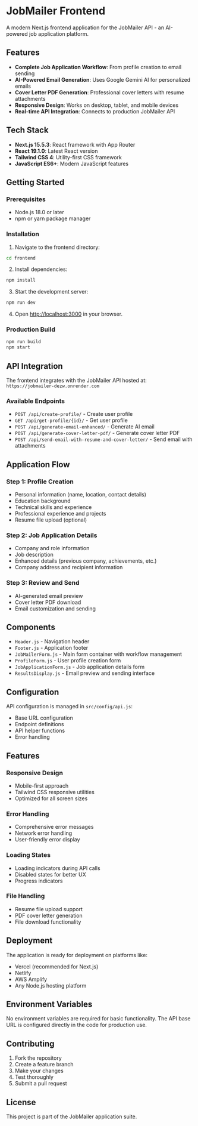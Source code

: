 # JobMailer Frontend

A modern Next.js frontend application for the JobMailer API - an AI-powered job application platform.

## Features

- **Complete Job Application Workflow**: From profile creation to email sending
- **AI-Powered Email Generation**: Uses Google Gemini AI for personalized emails
- **Cover Letter PDF Generation**: Professional cover letters with resume attachments
- **Responsive Design**: Works on desktop, tablet, and mobile devices
- **Real-time API Integration**: Connects to production JobMailer API

## Tech Stack

- **Next.js 15.5.3**: React framework with App Router
- **React 19.1.0**: Latest React version
- **Tailwind CSS 4**: Utility-first CSS framework
- **JavaScript ES6+**: Modern JavaScript features

## Getting Started

### Prerequisites

- Node.js 18.0 or later
- npm or yarn package manager

### Installation

1. Navigate to the frontend directory:
```bash
cd frontend
```

2. Install dependencies:
```bash
npm install
```

3. Start the development server:
```bash
npm run dev
```

4. Open [http://localhost:3000](http://localhost:3000) in your browser.

### Production Build

```bash
npm run build
npm start
```

## API Integration

The frontend integrates with the JobMailer API hosted at:
`https://jobmailer-dezw.onrender.com`

### Available Endpoints

- `POST /api/create-profile/` - Create user profile
- `GET /api/get-profile/{id}/` - Get user profile
- `POST /api/generate-email-enhanced/` - Generate AI email
- `POST /api/generate-cover-letter-pdf/` - Generate cover letter PDF
- `POST /api/send-email-with-resume-and-cover-letter/` - Send email with attachments

## Application Flow

### Step 1: Profile Creation
- Personal information (name, location, contact details)
- Education background
- Technical skills and experience
- Professional experience and projects
- Resume file upload (optional)

### Step 2: Job Application Details
- Company and role information
- Job description
- Enhanced details (previous company, achievements, etc.)
- Company address and recipient information

### Step 3: Review and Send
- AI-generated email preview
- Cover letter PDF download
- Email customization and sending

## Components

- `Header.js` - Navigation header
- `Footer.js` - Application footer
- `JobMailerForm.js` - Main form container with workflow management
- `ProfileForm.js` - User profile creation form
- `JobApplicationForm.js` - Job application details form
- `ResultsDisplay.js` - Email preview and sending interface

## Configuration

API configuration is managed in `src/config/api.js`:
- Base URL configuration
- Endpoint definitions
- API helper functions
- Error handling

## Features

### Responsive Design
- Mobile-first approach
- Tailwind CSS responsive utilities
- Optimized for all screen sizes

### Error Handling
- Comprehensive error messages
- Network error handling
- User-friendly error display

### Loading States
- Loading indicators during API calls
- Disabled states for better UX
- Progress indicators

### File Handling
- Resume file upload support
- PDF cover letter generation
- File download functionality

## Deployment

The application is ready for deployment on platforms like:
- Vercel (recommended for Next.js)
- Netlify
- AWS Amplify
- Any Node.js hosting platform

## Environment Variables

No environment variables are required for basic functionality. The API base URL is configured directly in the code for production use.

## Contributing

1. Fork the repository
2. Create a feature branch
3. Make your changes
4. Test thoroughly
5. Submit a pull request

## License

This project is part of the JobMailer application suite.